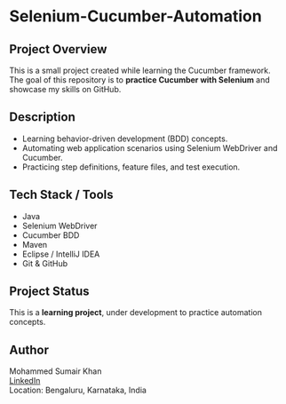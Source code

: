 # Selenium-Cucumber-Automation

## Project Overview
This is a small project created while learning the Cucumber framework.  
The goal of this repository is to **practice Cucumber with Selenium** and showcase my skills on GitHub.

## Description
- Learning behavior-driven development (BDD) concepts.
- Automating web application scenarios using Selenium WebDriver and Cucumber.
- Practicing step definitions, feature files, and test execution.

## Tech Stack / Tools
- Java
- Selenium WebDriver
- Cucumber BDD
- Maven
- Eclipse / IntelliJ IDEA
- Git & GitHub

## Project Status
This is a **learning project**, under development to practice automation concepts.

## Author
Mohammed Sumair Khan  
[LinkedIn](https://www.linkedin.com/in/mohammed-sumair-khan/)    
Location: Bengaluru, Karnataka, India
